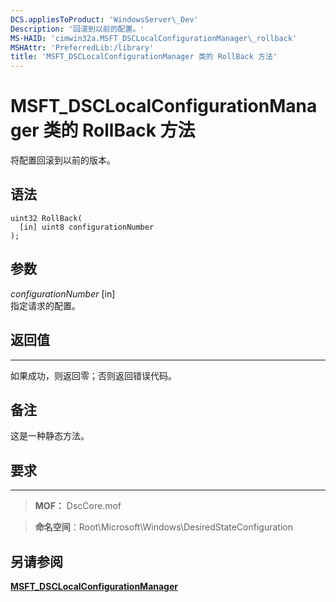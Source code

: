 ```yaml
---
DCS.appliesToProduct: 'WindowsServer\_Dev'
Description: '回滚到以前的配置。'
MS-HAID: 'cimwin32a.MSFT_DSCLocalConfigurationManager\_rollback'
MSHAttr: 'PreferredLib:/library'
title: 'MSFT_DSCLocalConfigurationManager 类的 RollBack 方法'
---
```


# MSFT_DSCLocalConfigurationManager 类的 RollBack 方法

将配置回滚到以前的版本。

语法
------

```mof
uint32 RollBack(
  [in] uint8 configurationNumber
);
```

参数
----------

*configurationNumber* \[in\]  
指定请求的配置。 

## 返回值
------------

如果成功，则返回零；否则返回错误代码。

## 备注

这是一种静态方法。

## 要求
------------
>**MOF：** DscCore.mof

>**命名空间**：Root\Microsoft\Windows\DesiredStateConfiguration


## 另请参阅


[**MSFT_DSCLocalConfigurationManager**](msft-dsclocalconfigurationmanager.md)


 

 





<!--HONumber=Apr16_HO2-->


